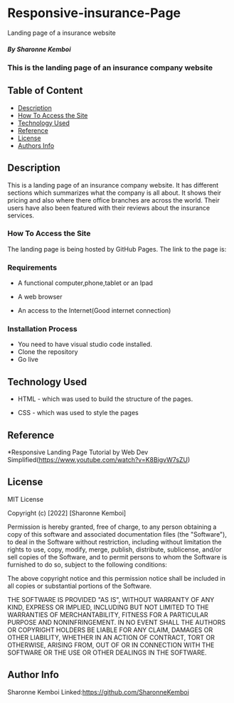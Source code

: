 # Responsive-insurance-Page
Landing page of a insurance website
##### By Sharonne Kemboi
### This is the landing page of an insurance company website

## Table of Content

+ [Description](#description)
+ [How To Access the Site](#sitelink)
+ [Technology Used](#technology-used)
+ [Reference](#reference)
+ [License](#license)
+ [Authors Info](#author-Info)

## Description
<p>This is a landing page of an insurance company website. It has different sections which summarizes what the company is all about. It shows their pricing and also where there office branches are across the world. Their users have also been featured with their reviews about the insurance services.</p>

### How To Access the Site
The landing page is being hosted by GitHub Pages. The link to the page is:

### Requirements

* A functional computer,phone,tablet or an Ipad

* A web browser

* An access to the Internet(Good internet connection)

### Installation Process

* You need to have visual studio code installed.
* Clone the repository
* Go live

## Technology Used
* HTML - which was used to build the structure of the pages.

* CSS - which was used to style the pages 
## Reference
*Responsive Landing Page Tutorial by Web Dev Simplified(https://www.youtube.com/watch?v=K8BigvW7sZU)

## License

MIT License

Copyright (c) [2022] [Sharonne Kemboi]

Permission is hereby granted, free of charge, to any person obtaining a copy
of this software and associated documentation files (the "Software"), to deal
in the Software without restriction, including without limitation the rights
to use, copy, modify, merge, publish, distribute, sublicense, and/or sell
copies of the Software, and to permit persons to whom the Software is
furnished to do so, subject to the following conditions:

The above copyright notice and this permission notice shall be included in all
copies or substantial portions of the Software.

THE SOFTWARE IS PROVIDED "AS IS", WITHOUT WARRANTY OF ANY KIND, EXPRESS OR
IMPLIED, INCLUDING BUT NOT LIMITED TO THE WARRANTIES OF MERCHANTABILITY,
FITNESS FOR A PARTICULAR PURPOSE AND NONINFRINGEMENT. IN NO EVENT SHALL THE
AUTHORS OR COPYRIGHT HOLDERS BE LIABLE FOR ANY CLAIM, DAMAGES OR OTHER
LIABILITY, WHETHER IN AN ACTION OF CONTRACT, TORT OR OTHERWISE, ARISING FROM,
OUT OF OR IN CONNECTION WITH THE SOFTWARE OR THE USE OR OTHER DEALINGS IN THE
SOFTWARE.


## Author Info

Sharonne Kemboi 
Linked:https://github.com/SharonneKemboi
